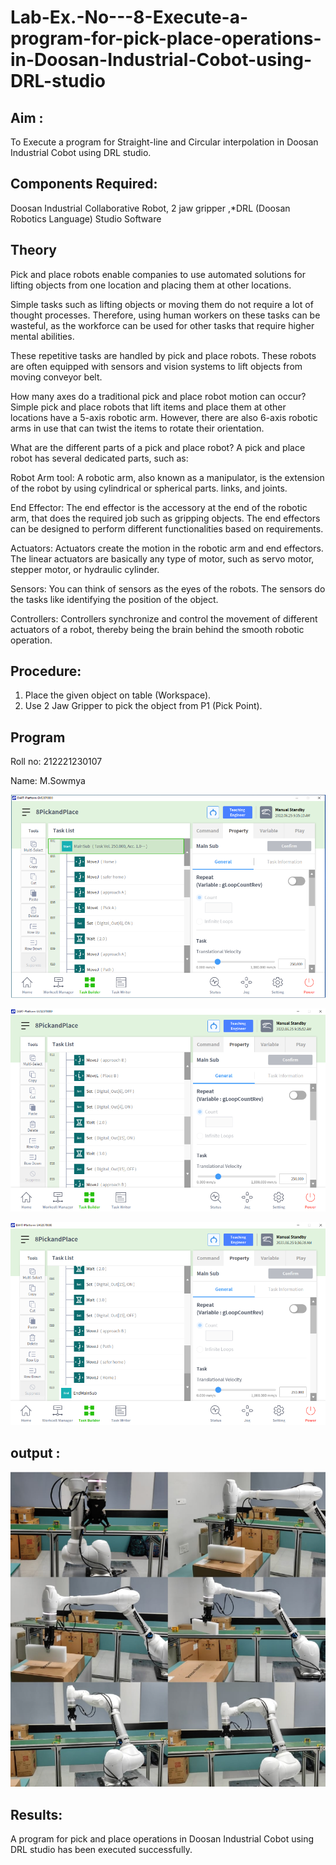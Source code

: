 # Lab-Ex.-No---8-Execute-a-program-for-pick-place-operations-in-Doosan-Industrial-Cobot-using-DRL-studio
 ##  Aim :

To Execute a program for Straight-line and Circular
 interpolation in Doosan Industrial Cobot using DRL studio.

## Components Required: 
Doosan Industrial Collaborative Robot, 2 jaw gripper ,*DRL (Doosan Robotics Language) Studio Software


## Theory 
Pick and place robots enable companies to use automated solutions for lifting objects from one location and placing them at other locations.

Simple tasks such as lifting objects or moving them do not require a lot of thought processes. Therefore, using human workers on these tasks can be wasteful, as the workforce can be used for other tasks that require higher mental abilities.

These repetitive tasks are handled by pick and place robots. These robots are often equipped with sensors and vision systems to lift objects from moving conveyor belt.

How many axes do a traditional pick and place robot motion can occur?
Simple pick and place robots that lift items and place them at other locations have a 5-axis robotic arm. However, there are also 6-axis robotic arms in use that can twist the items to rotate their orientation.

What are the different parts of a pick and place robot?
A pick and place robot has several dedicated parts, such as:

Robot Arm tool: A robotic arm, also known as a manipulator, is the extension of the robot by using cylindrical or spherical parts. links, and joints.

End Effector: The end effector is the accessory at the end of the robotic arm, that does the required job such as gripping objects. The end effectors can be designed to perform different functionalities based on requirements.

Actuators: Actuators create the motion in the robotic arm and end effectors. The linear actuators are basically any type of motor, such as servo motor, stepper motor, or hydraulic cylinder.

Sensors: You can think of sensors as the eyes of the robots. The sensors do the tasks like identifying the position of the object.

Controllers: Controllers synchronize and control the movement of different actuators of a robot, thereby being the brain behind the smooth robotic operation.



## Procedure:


1) Place the given object on table (Workspace).
2) Use 2 Jaw Gripper to pick the object from P1 (Pick Point). 

## Program 
Roll no: 212221230107

Name: M.Sowmya

![output](./Ex.8.1.kin.PNG)

![output](./ex.8.2.kin.PNG)

![output](./ex.8.3.kin.PNG)


## output : 

![output](./ex.8.4.kin.PNG)


## Results: 
  A program for pick and place operations in Doosan Industrial Cobot using DRL studio has been executed successfully.







